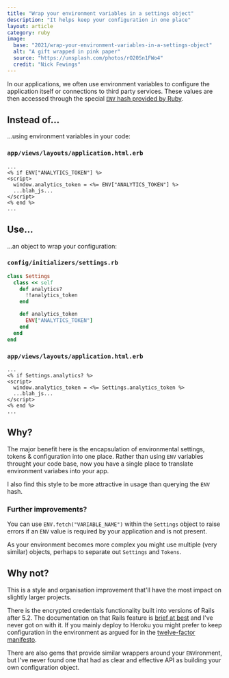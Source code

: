 ```yaml
---
title: "Wrap your environment variables in a settings object"
description: "It helps keep your configuration in one place"
layout: article
category: ruby
image:
  base: "2021/wrap-your-environment-variables-in-a-settings-object"
  alt: "A gift wrapped in pink paper"
  source: "https://unsplash.com/photos/rO20Sn1FWo4"
  credit: "Nick Fewings"
---
```


In our applications, we often use environment variables to configure the application itself or connections to third party services. These values are then accessed through the special [`ENV` hash provided by Ruby](https://ruby-doc.org/core-3.0.1/ENV.html).


## Instead of...

...using environment variables in your code:

### `app/views/layouts/application.html.erb`

```erb
...
<% if ENV["ANALYTICS_TOKEN"] %>
<script>
  window.analytics_token = <%= ENV["ANALYTICS_TOKEN"] %>
  ...blah_js...
</script>
<% end %>
...
```


## Use...

...an object to wrap your configuration:

### `config/initializers/settings.rb`

```ruby
class Settings
  class << self
    def analytics?
      !!analytics_token
    end

    def analytics_token
      ENV["ANALYTICS_TOKEN"]
    end
  end
end
```


### `app/views/layouts/application.html.erb`

```erb
...
<% if Settings.analytics? %>
<script>
  window.analytics_token = <%= Settings.analytics_token %>
  ...blah_js...
</script>
<% end %>
...
```


## Why?

The major benefit here is the encapsulation of environmental settings, tokens & configuration into one place. Rather than using `ENV` variables throught your code base, now you have a single place to translate environment variabes into your app.

I also find this style to be more attractive in usage than querying the `ENV` hash.


### Further improvements?

You can use `ENV.fetch("VARIABLE_NAME")` within the `Settings` object to raise errors if an `ENV` value is required by your application and is not present.

As your environment becomes more complex you might use multiple (very similar) objects, perhaps to separate out `Settings` and `Tokens`.


## Why not?

This is a style and organisation improvement that'll have the most impact on slightly larger projects.

There is the encrypted credentials functionality built into versions of Rails after 5.2. The documentation on that Rails feature is [brief at best](https://guides.rubyonrails.org/security.html#environmental-security) and I've never got on with it. If you mainly deploy to Heroku you might prefer to keep configuration in the environment as argued for in the [twelve-factor manifesto](https://12factor.net).

There are also gems that provide similar wrappers around your `ENV`ironment, but I've never found one that had as clear and effective API as building your own configuration object.
